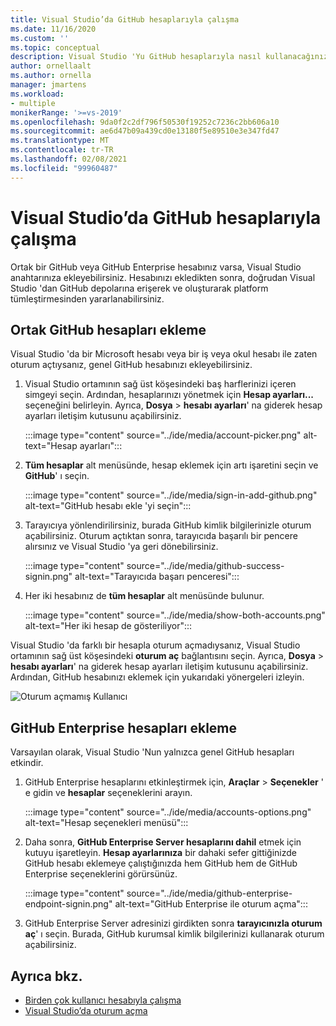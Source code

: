 ```yaml
---
title: Visual Studio’da GitHub hesaplarıyla çalışma
ms.date: 11/16/2020
ms.custom: ''
ms.topic: conceptual
description: Visual Studio 'Yu GitHub hesaplarıyla nasıl kullanacağınızı öğrenin.
author: ornellaalt
ms.author: ornella
manager: jmartens
ms.workload:
- multiple
monikerRange: '>=vs-2019'
ms.openlocfilehash: 9da0f2c2df796f50530f19252c7236c2bb606a10
ms.sourcegitcommit: ae6d47b09a439cd0e13180f5e89510e3e347fd47
ms.translationtype: MT
ms.contentlocale: tr-TR
ms.lasthandoff: 02/08/2021
ms.locfileid: "99960487"
---
```

# <a name="work-with-github-accounts-in-visual-studio"></a>Visual Studio’da GitHub hesaplarıyla çalışma

Ortak bir GitHub veya GitHub Enterprise hesabınız varsa, Visual Studio anahtarınıza ekleyebilirsiniz. Hesabınızı ekledikten sonra, doğrudan Visual Studio 'dan GitHub depolarına erişerek ve oluşturarak platform tümleştirmesinden yararlanabilirsiniz.

## <a name="adding-public-github-accounts"></a>Ortak GitHub hesapları ekleme

Visual Studio 'da bir Microsoft hesabı veya bir iş veya okul hesabı ile zaten oturum açtıysanız, genel GitHub hesabınızı ekleyebilirsiniz.

1. Visual Studio ortamının sağ üst köşesindeki baş harflerinizi içeren simgeyi seçin. Ardından, hesaplarınızı yönetmek için **Hesap ayarları...** seçeneğini belirleyin. Ayrıca, **Dosya**  >  **hesabı ayarları**' na giderek hesap ayarları iletişim kutusunu açabilirsiniz.

    :::image type="content" source="../ide/media/account-picker.png" alt-text="Hesap ayarları":::

2. **Tüm hesaplar** alt menüsünde, hesap eklemek için artı işaretini seçin ve **GitHub**' ı seçin.

    :::image type="content" source="../ide/media/sign-in-add-github.png" alt-text="GitHub hesabı ekle 'yi seçin":::

3. Tarayıcıya yönlendirilirsiniz, burada GitHub kimlik bilgilerinizle oturum açabilirsiniz. Oturum açtıktan sonra, tarayıcıda başarılı bir pencere alırsınız ve Visual Studio 'ya geri dönebilirsiniz.

    :::image type="content" source="../ide/media/github-success-signin.png" alt-text="Tarayıcıda başarı penceresi":::

4. Her iki hesabınız de **tüm hesaplar** alt menüsünde bulunur.

    :::image type="content" source="../ide/media/show-both-accounts.png" alt-text="Her iki hesap de gösteriliyor":::

Visual Studio 'da farklı bir hesapla oturum açmadıysanız, Visual Studio ortamının sağ üst köşesindeki **oturum aç** bağlantısını seçin. Ayrıca, **Dosya**  >  **hesabı ayarları**' na giderek hesap ayarları iletişim kutusunu açabilirsiniz. Ardından, GitHub hesabınızı eklemek için yukarıdaki yönergeleri izleyin.

![Oturum açmamış Kullanıcı](../ide/media/vs2019_usernotsignedin.png)

## <a name="adding-github-enterprise-accounts"></a>GitHub Enterprise hesapları ekleme

Varsayılan olarak, Visual Studio 'Nun yalnızca genel GitHub hesapları etkindir.

1. GitHub Enterprise hesaplarını etkinleştirmek için, **Araçlar**  >  **Seçenekler** ' e gidin ve **hesaplar** seçeneklerini arayın.

    :::image type="content" source="../ide/media/accounts-options.png" alt-text="Hesap seçenekleri menüsü":::

2. Daha sonra, **GitHub Enterprise Server hesaplarını dahil** etmek için kutuyu işaretleyin. **Hesap ayarlarınıza** bir dahaki sefer gittiğinizde GitHub hesabı eklemeye çalıştığınızda hem GitHub hem de GitHub Enterprise seçeneklerini görürsünüz.

    :::image type="content" source="../ide/media/github-enterprise-endpoint-signin.png" alt-text="GitHub Enterprise ile oturum açma":::

3. GitHub Enterprise Server adresinizi girdikten sonra **tarayıcınızla oturum aç**' ı seçin. Burada, GitHub kurumsal kimlik bilgilerinizi kullanarak oturum açabilirsiniz.

## <a name="see-also"></a>Ayrıca bkz.

- [Birden çok kullanıcı hesabıyla çalışma](work-with-multiple-user-accounts.md)
- [Visual Studio’da oturum açma](signing-in-to-visual-studio.md)
